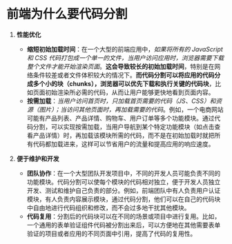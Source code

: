 # 前端为什么要代码分割

1. **性能优化**

    - **缩短初始加载时间**：在一个大型的前端应用中，*如果将所有的 JavaScript 和 CSS 代码打包成一个单一的文件，当用户访问应用时，浏览器需要下载整个文件才能开始渲染页面*。**这会导致较长的初始加载时间**，特别是在网络条件较差或者文件体积较大的情况下。**而代码分割可以将应用的代码分成多个小的块（chunks），浏览器可以优先下载和执行关键的代码块**，比如页面初始渲染所必需的代码，从而让用户能够更快地看到页面内容。
    - **按需加载**：*当用户访问首页时，只加载首页需要的代码（JS、CSS）和资源（图片）；当访问其他页面时，再加载需要的代码*。例如，一个电商网站可能有产品列表、产品详情、购物车、用户订单等多个功能模块。通过代码分割，可以实现按需加载，当用户导航到某个特定功能模块（如点击查看产品详情）时，再加载该模块所需的代码，而不是在初始加载时就把所有代码都加载进来，这样可以节省用户的流量和提高应用的响应速度。

2. **便于维护和开发**
    
    - **团队协作**：在一个大型团队开发项目中，不同的开发人员可能负责不同的功能模块。代码分割可以使每个模块的代码相对独立，便于开发人员独立开发、测试和维护自己负责的部分。例如，前端团队中有人负责用户认证模块，有人负责内容展示模块，通过代码分割，他们可以在自己的代码块中自由地进行代码组织和修改，而不会过多地干扰其他模块。
    - **代码复用**：分割后的代码块可以在不同的场景或项目中进行复用。比如，一个通用的表单验证组件代码被分割出来后，可以方便地在其他需要表单验证的项目或者应用的不同页面中引用，提高了代码的复用性。
